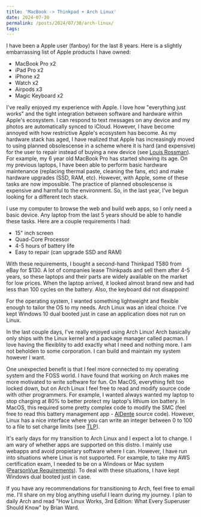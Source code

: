 ```yaml
---
title: 'MacBook -> Thinkpad + Arch Linux'
date: 2024-07-30
permalink: /posts/2024/07/30/arch-linux/
tags:
---
```

I have been a Apple user (fanboy) for the last 8 years. Here is a slightly embarrassing list of Apple products I have owned:
- MacBook Pro x2
- iPad Pro x2
- iPhone x2 
- Watch x2
- Airpods x3
- Magic Keyboard x2 

I've really enjoyed my experience with Apple. I love how "everything just works" and the tight integration between software and hardware within Apple's ecosystem. I can respond to text messages on any device and my photos are automatically synced to iCloud. However, I have become annoyed with how restrictive Apple's ecosystem has become. As my hardware stack has aged, I have realized that Apple has increasingly moved to using planned obsolescense in a scheme where it is hard (and expensive) for the user to repair instead of buying a new device (see [Louis Rossman](https://www.youtube.com/watch?v=NVAmnV65_zw)). For example, my 6 year old MacBook Pro has started showing its age. On my previous laptops, I have been able to perform basic hardware maintenance (replacing thermal paste, cleaning the fans, etc) and make hardware upgrades (SSD, RAM, etc). However, with Apple, some of these tasks are now impossible. The practice of planned obsolescense is expensive and harmful to the environment. So, in the last year, I've begun looking for a different tech stack.

I use my computer to browse the web and build web apps, so I only need a basic device. Any laptop from the last 5 years should be able to handle these tasks. Here are a couple requirements I had:
- 15" inch screen 
- Quad-Core Processor
- 4-5 hours of battery life
- Easy to repair (can upgrade SSD and RAM)

With these requirements, I bought a second-hand Thinkpad T580 from eBay for $130. A lot of companies lease Thinkpads and sell them after 4-5 years, so these laptops and their parts are widely available on the market for low prices. When the laptop arrived, it looked almost brand new and had less than 100 cycles on the battery. Also, the keyboard did not disappoint! 

For the operating system, I wanted something lightweight and flexible enough to tailor the OS to my needs. Arch Linux was an ideal choice. I've kept Windows 10 dual booted just in case an application does not run on Linux.

In the last couple days, I've really enjoyed using Arch Linux! Arch basically only ships with the Linux kernel and a package manager called pacman. I love having the flexiblity to add exactly what I need and nothing more. I am not beholden to some corporation. I can build and maintain my system however I want. 

One unexpected benefit is that I feel more connected to my operating system and the FOSS world. I have found that working on Arch makes me more motivated to write software for fun. On MacOS, everything felt too locked down, but on Arch Linux I feel free to read and modify source code with other programmers. For example, I wanted always wanted my laptop to stop charging at 80% to better protect my laptop's lithium ion battery. In MacOS, this required some pretty complex code to modify the SMC (feel free to read this battery management app - [AlDente](https://github.com/AppHouseKitchen/AlDente-Charge-Limiter/tree/master) source code). However, Linux has a  nice interface where you can write an integer between 0 to 100 to a file to set charge limits (see [TLP](https://linrunner.de/tlp/settings/bc-vendors.html)).

It's early days for my transition to Arch Linux and I expect a lot to change. I am wary of whether apps are supported on this distro. I mainly use webapps and avoid propietary software where I can. However, I have run into situations where Linux is not supported. For example, to take my AWS certification exam, I needed to be on a Windows or Mac system ([PearsonVue Requirements](https://home.pearsonvue.com/Standalone-pages/System-requirements-ITS.aspx)). To deal with these situations, I have kept Windows dual booted just in case.

If you have any recommendations for transitioning to Arch, feel free to email me. I'll share on my blog anything useful I learn during my journey. I plan to daily Arch and read "How Linux Works, 3rd Edition: What Every Superuser Should Know" by Brian Ward. 
